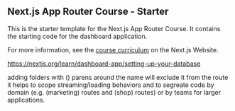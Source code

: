 ## Next.js App Router Course - Starter

This is the starter template for the Next.js App Router Course. It contains the starting code for the dashboard application.

For more information, see the [course curriculum](https://nextjs.org/learn) on the Next.js Website.



https://nextjs.org/learn/dashboard-app/setting-up-your-database

adding folders with () parens around the name will exclude it from the route 
it helps to scope streaming/loading behaviors and to segreate code by domain
(e.g. (marketing) routes and (shop) routes) or by teams for larger applications.